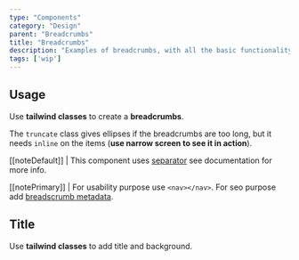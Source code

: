 ```yaml
---
type: "Components"
category: "Design"
parent: "Breadcrumbs"
title: "Breadcrumbs"
description: "Examples of breadcrumbs, with all the basic functionality and more."
tags: ['wip']
---
```


## Usage

Use **tailwind classes** to create a **breadcrumbs**.

The `truncate` class gives ellipses if the breadcrumbs are too long, but it needs `inline` on the items (**use narrow screen to see it in action**).

[[noteDefault]]
| This component uses [separator](/components/typography/separator) see documentation for more info.

[[notePrimary]]
| For usability purpose use `<nav></nav>`. For seo purpose add [breadscrumb metadata](https://developers.google.com/search/docs/data-types/breadcrumb).

<demo>
  <demoinline src="demos/components/breadcrumbs/usage">
  </demoinline>
</demo>

## Title

Use **tailwind classes** to add title and background.

<demo>
  <demoinline src="demos/components/breadcrumbs/title">
  </demoinline>
</demo>
